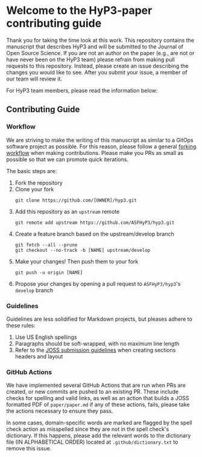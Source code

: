 # Welcome to the HyP3-paper contributing guide
Thank you for taking the time look at this work. This repository contains the manuscript that describes HyP3 and will be submitted to the Journal of Open Source Science. If you are not an author on the paper (e.g., are not or have never been on the HyP3 team) please refrain from making pull requests to this repository. Instead, please create an issue describing the changes you would like to see. After you submit your issue, a member of our team will review it.

For HyP3 team members, please read the information below:

## Contributing Guide

### Workflow
We are striving to make the writing of this manuscript as similar to a GitOps software project as possible. For this reason, please follow a general [forking workflow](https://www.atlassian.com/git/tutorials/comparing-workflows/forking-workflow) when making contributions. Please make you PRs as small as possible so that we can promote quick iterations.

The basic steps are:
1. Fork the repository
2. Clone your fork
   ```
   git clone https://github.com/[OWNER]/hyp3.git
   ```
3. Add this repository as an `upstream` remote
   ```
   git remote add upstream https://github.com/ASFHyP3/hyp3.git
   ```  
4. Create a feature branch based on the upstream/develop branch
   ```
   git fetch --all --prune
   git checkout --no-track -b [NAME] upstream/develop
   ```
5. Make your changes! Then push them to your fork
   ```
   git push -u origin [NAME]
   ```
6. Propose your changes by opening a pull request to `ASFHyP3/hyp3`'s `develop` branch

### Guidelines
Guidelines are less solidified for Markdown projects, but pleases adhere to these rules:

1. Use US English spellings
2. Paragraphs should be soft-wrapped, with no maximum line length
3. Refer to the [JOSS submission guidelines](https://joss.readthedocs.io/en/latest/submitting.html) when creating sections headers and layout

### GitHub Actions
We have implemented several GitHub Actions that are run when PRs are created, or new commits are pushed to an existing PR. These include checks for spelling and valid links, as well as an action that builds a JOSS formatted PDF of `paper/paper.md` if any of these actions, fails, please take the actions necessary to ensure they pass.

In some cases, domain-specific words are marked are flagged by the spell check action as misspelled since they are not in the spell check's dictionary. If this happens, please add the relevant words to the dictionary file (IN ALPHABETICAL ORDER) located at `.github/dictionary.txt` to remove this issue.

